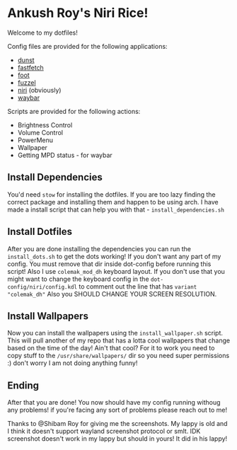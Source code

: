 # Ankush Roy's Niri Rice!

Welcome to my dotfiles!

Config files are provided for the following applications:

- [dunst](https://github.com/dunst-project/dunst)
- [fastfetch](https://github.com/fastfetch-cli/fastfetch/)
- [foot](https://codeberg.org/dnkl/foot)
- [fuzzel](https://codeberg.org/dnkl/fuzzel)
- [niri](https://github.com/YaLTeR/niri/) (obviously)
- [waybar](https://github.com/Alexays/Waybar/)

Scripts are provided for the following actions:

- Brightness Control
- Volume Control
- PowerMenu
- Wallpaper
- Getting MPD status - for waybar

## Install Dependencies
You'd need `stow` for installing the dotfiles. If you are too lazy finding the
correct package and installing them and happen to be using arch. I have made a
install script that can help you with that - `install_dependencies.sh`

## Install Dotfiles
After you are done installing the dependencies you can run the
`install_dots.sh` to get the dots working! If you don't want any part of my
config. You must remove that dir inside dot-config before running this script!
Also I use `colemak_mod_dh` keyboard layout. If you don't use that you might
want to change the keyboard config in the `dot-config/niri/config.kdl` to
comment out the line that has `variant "colemak_dh"` Also you SHOULD CHANGE
YOUR SCREEN RESOLUTION.

## Install Wallpapers
Now you can install the wallpapers using the `install_wallpaper.sh` script.
This will pull another of my repo that has a lotta cool wallpapers that change
based on the time of the day! Ain't that cool? For it to work you need to copy
stuff to the `/usr/share/wallpapers/` dir so you need super permissions :)
don't worry I am not doing anything funny!

## Ending
After that you are done! You now should have my config running withoug any
problems! if you're facing any sort of problems please reach out to me!

Thanks to @Shibam Roy for giving me the screenshots. My lappy is old and I
think it doesn't support wayland screenshot protocol or smlt. IDK screenshot
doesn't work in my lappy but should in yours! It did in his lappy!
